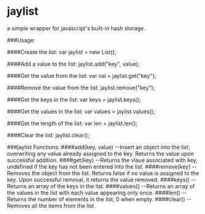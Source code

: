jaylist
=======
a simple wrapper for javascript's built-in hash storage. 

###Usage:

####Create the list:
    var jaylist = new List(); 
    
####Add a value to the list:
    jaylist.add("key", value);
  
####Get the value from the list:
    var val = jaylist.get("key"); 
    
####Remove the value from the list:
    jaylist.remove("key");
    
####Get the keys in the list:
    var keys = jaylist.keys();
    
####Get the values in the list:
    var values = jaylist.values();
    
####Get the length of the list:
    var len = jaylist.len();
    
####Clear the list:
    jaylist.clear();
    
###jaylist Functions:
####add(key, value)
--Insert an object into the list, overwriting any value already assigned to the key. Returns the value upon successful addition.
####get(key)
--Returns the vlaue associated with key, undefined if the key has not been entered into the list.
####remove(key)
--Removes the object from the list. Returns false if no value is assigned to the key. Upon successful removal, it returns the value removed.
####keys()
--Returns an array of the keys in the list.
####values()
--Returns an array of the values in the list with each value appearing only once.
####len()
--Returns the number of elements in the list, 0 when empty.
####clear()
--Removes all the items from the list.
